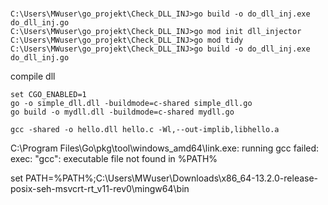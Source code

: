 # 

```
C:\Users\MWuser\go_projekt\Check_DLL_INJ>go build -o do_dll_inj.exe do_dll_inj.go
C:\Users\MWuser\go_projekt\Check_DLL_INJ>go mod init dll_injector
C:\Users\MWuser\go_projekt\Check_DLL_INJ>go mod tidy
C:\Users\MWuser\go_projekt\Check_DLL_INJ>go build -o do_dll_inj.exe do_dll_inj.go
```



compile dll
```
set CGO_ENABLED=1
go -o simple_dll.dll -buildmode=c-shared simple_dll.go
go build -o mydll.dll -buildmode=c-shared mydll.go

gcc -shared -o hello.dll hello.c -Wl,--out-implib,libhello.a

```
C:\Program Files\Go\pkg\tool\windows_amd64\link.exe: running gcc failed: exec: "gcc": executable file not found in %PATH%

set PATH=%PATH%;C:\Users\MWuser\Downloads\x86_64-13.2.0-release-posix-seh-msvcrt-rt_v11-rev0\mingw64\bin
